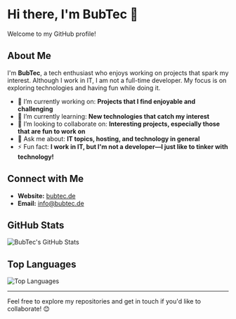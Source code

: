 # Hi there, I'm BubTec 👋

Welcome to my GitHub profile!

## About Me

I'm **BubTec**, a tech enthusiast who enjoys working on projects that spark my interest. Although I work in IT, I am not a full-time developer. My focus is on exploring technologies and having fun while doing it.

- 🔭 I’m currently working on: **Projects that I find enjoyable and challenging**
- 🌱 I’m currently learning: **New technologies that catch my interest**
- 👯 I’m looking to collaborate on: **Interesting projects, especially those that are fun to work on**
- 💬 Ask me about: **IT topics, hosting, and technology in general**
- ⚡ Fun fact: **I work in IT, but I'm not a developer—I just like to tinker with technology!**

## Connect with Me

- **Website:** [bubtec.de](https://bubtec.de/)
- **Email:** [info@bubtec.de](mailto:info@bubtec.de)

## GitHub Stats

![BubTec's GitHub Stats](https://github-readme-stats.vercel.app/api?username=n3roGit&show_icons=true&theme=dracula)

## Top Languages

![Top Languages](https://github-readme-stats.vercel.app/api/top-langs/?username=n3roGit&layout=compact&theme=dracula)

---

Feel free to explore my repositories and get in touch if you'd like to collaborate! 😊
